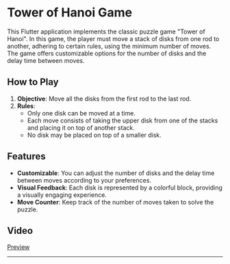 # Tower of Hanoi Game

This Flutter application implements the classic puzzle game "Tower of Hanoi". In this game, the player must move a stack of disks from one rod to another, adhering to certain rules, using the minimum number of moves. The game offers customizable options for the number of disks and the delay time between moves.

## How to Play

1. **Objective**: Move all the disks from the first rod to the last rod.
2. **Rules**:
   - Only one disk can be moved at a time.
   - Each move consists of taking the upper disk from one of the stacks and placing it on top of another stack.
   - No disk may be placed on top of a smaller disk.

## Features

- **Customizable**: You can adjust the number of disks and the delay time between moves according to your preferences.
- **Visual Feedback**: Each disk is represented by a colorful block, providing a visually engaging experience.
- **Move Counter**: Keep track of the number of moves taken to solve the puzzle.

## Video

[Preview](vid.mp4)

---
